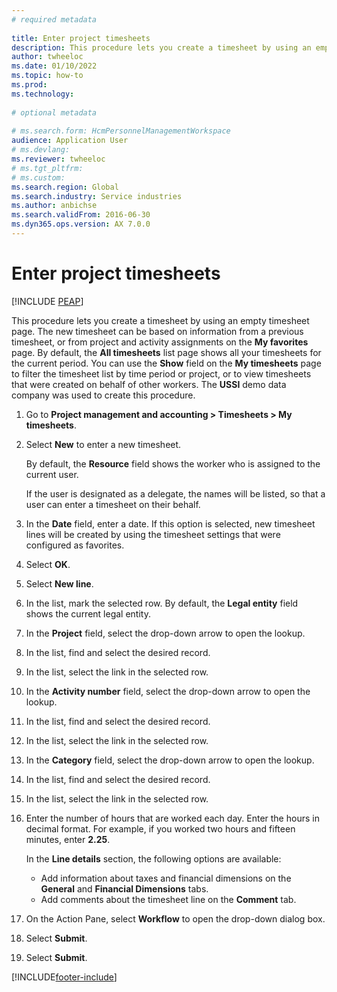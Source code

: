 ```yaml
--- 
# required metadata 
 
title: Enter project timesheets
description: This procedure lets you create a timesheet by using an empty timesheet form. 
author: twheeloc
ms.date: 01/10/2022
ms.topic: how-to 
ms.prod:  
ms.technology:  
 
# optional metadata 
 
# ms.search.form: HcmPersonnelManagementWorkspace
audience: Application User 
# ms.devlang:  
ms.reviewer: twheeloc
# ms.tgt_pltfrm:  
# ms.custom:  
ms.search.region: Global
ms.search.industry: Service industries
ms.author: anbichse
ms.search.validFrom: 2016-06-30 
ms.dyn365.ops.version: AX 7.0.0 
---
```


# Enter project timesheets


[!INCLUDE [PEAP](../../../../includes/peap-1.md)]

This procedure lets you create a timesheet by using an empty timesheet page. The new timesheet can be based on information from a previous timesheet, or from project and activity assignments on the **My favorites** page. By default, the **All timesheets** list page shows all your timesheets for the current period. You can use the **Show** field on the **My timesheets** page to filter the timesheet list by time period or project, or to view timesheets that were created on behalf of other workers. The **USSI** demo data company was used to create this procedure.

1. Go to **Project management and accounting \> Timesheets \> My timesheets**.
2. Select **New** to enter a new timesheet.

    By default, the **Resource** field shows the worker who is assigned to the current user.

    If the user is designated as a delegate, the names will be listed, so that a user can enter a timesheet on their behalf.

3. In the **Date** field, enter a date. If this option is selected, new timesheet lines will be created by using the timesheet settings that were configured as favorites.
4. Select **OK**.
5. Select **New line**.
6. In the list, mark the selected row. By default, the **Legal entity** field shows the current legal entity.
7. In the **Project** field, select the drop-down arrow to open the lookup.
8. In the list, find and select the desired record.
9. In the list, select the link in the selected row.
10. In the **Activity number** field, select the drop-down arrow to open the lookup.
11. In the list, find and select the desired record.
12. In the list, select the link in the selected row.
13. In the **Category** field, select the drop-down arrow to open the lookup.
14. In the list, find and select the desired record.
15. In the list, select the link in the selected row.
16. Enter the number of hours that are worked each day. Enter the hours in decimal format. For example, if you worked two hours and fifteen minutes, enter **2.25**.

    In the **Line details** section, the following options are available:

    - Add information about taxes and financial dimensions on the **General** and **Financial Dimensions** tabs.
    - Add comments about the timesheet line on the **Comment** tab.

17. On the Action Pane, select **Workflow** to open the drop-down dialog box.
18. Select **Submit**.
19. Select **Submit**.

[!INCLUDE[footer-include](../../../../includes/footer-banner.md)]
